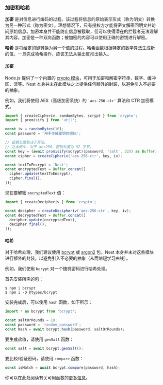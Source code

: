 ### 加密和哈希

**加密** 是对信息进行编码的过程。该过程将信息的原始表示形式（称为明文）转换为另一种形式（称为密文）。理想情况下，只有授权方才能将密文解密回明文并访问原始信息。加密本身并不能防止信息被截取，但可以使得潜在的拦截者无法理解其内容。加密是一种双向函数；被加密的内容可以使用正确的密钥进行解密。

**哈希** 是将给定的键转换为另一个值的过程。哈希函数根据特定的数学算法生成新的值。一旦完成哈希操作，应该无法从输出反推出输入。

#### 加密

Node.js 提供了一个内置的 [crypto 模块](https://nodejs.org/api/crypto.html)，可用于加密和解密字符串、数字、缓冲区、流等。Nest 本身并未在此模块之上提供任何额外的封装，以避免引入不必要的抽象。

例如，我们将使用 AES（高级加密系统）的 `'aes-256-ctr'` 算法和 CTR 加密模式。

```typescript
import { createCipheriv, randomBytes, scrypt } from 'crypto';
import { promisify } from 'util';

const iv = randomBytes(16);
const password = '用于生成密钥的密码';

// 密钥长度取决于算法。
// 在本例中，对于 aes256，密钥长度为 32 字节。
const key = (await promisify(scrypt)(password, 'salt', 32)) as Buffer;
const cipher = createCipheriv('aes-256-ctr', key, iv);

const textToEncrypt = 'Nest';
const encryptedText = Buffer.concat([
  cipher.update(textToEncrypt),
  cipher.final(),
]);
```

现在要解密 `encryptedText` 值：

```typescript
import { createDecipheriv } from 'crypto';

const decipher = createDecipheriv('aes-256-ctr', key, iv);
const decryptedText = Buffer.concat([
  decipher.update(encryptedText),
  decipher.final(),
]);
```

#### 哈希

对于哈希处理，我们建议使用 [bcrypt](https://www.npmjs.com/package/bcrypt) 或 [argon2](https://www.npmjs.com/package/argon2) 包。Nest 本身并未对这些模块进行额外的封装，以避免引入不必要的抽象（从而缩短学习曲线）。

例如，我们使用 `bcrypt` 对一个随机密码进行哈希处理。

首先安装所需的包：

```shell
$ npm i bcrypt
$ npm i -D @types/bcrypt
```

安装完成后，可以使用 `hash` 函数，如下所示：

```typescript
import * as bcrypt from 'bcrypt';

const saltOrRounds = 10;
const password = 'random_password';
const hash = await bcrypt.hash(password, saltOrRounds);
```

要生成盐值，请使用 `genSalt` 函数：

```typescript
const salt = await bcrypt.genSalt();
```

要比较/验证密码，请使用 `compare` 函数：

```typescript
const isMatch = await bcrypt.compare(password, hash);
```

你可以在此处阅读有关可用函数的[更多信息](https://www.npmjs.com/package/bcrypt)。